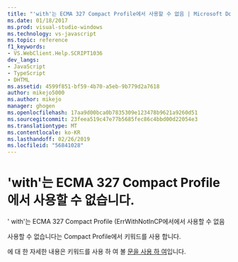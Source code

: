 ```yaml
---
title: "'with'는 ECMA 327 Compact Profile에서 사용할 수 없음 | Microsoft Docs"
ms.date: 01/18/2017
ms.prod: visual-studio-windows
ms.technology: vs-javascript
ms.topic: reference
f1_keywords:
- VS.WebClient.Help.SCRIPT1036
dev_langs:
- JavaScript
- TypeScript
- DHTML
ms.assetid: 4599f851-bf59-4b70-a5eb-9b779d2a7618
author: mikejo5000
ms.author: mikejo
manager: ghogen
ms.openlocfilehash: 17aa9d00bca0b7835309e123478b9621a9260d51
ms.sourcegitcommit: 23feea519c47e77b5685fec86c4bbd00d22054e3
ms.translationtype: MT
ms.contentlocale: ko-KR
ms.lasthandoff: 02/26/2019
ms.locfileid: "56841028"
---
```

# <a name="with-not-available-in-the-ecma-327-compact-profile"></a>'with'는 ECMA 327 Compact Profile에서 사용할 수 없습니다.
' with'는 ECMA 327 Compact Profile (ErrWithNotInCP에서에서 사용할 수 없음  
  
 사용할 수 없습니다는 Compact Profile에서 키워드를 사용 합니다.  
  
 에 대 한 자세한 내용은 키워드를 사용 하 여 볼 [문을 사용 하 여](../../javascript/reference/with-statement-javascript.md)입니다.